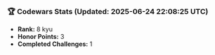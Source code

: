 ### 🏆 Codewars Stats (Updated: 2025-06-24 22:08:25 UTC)

- **Rank:** 8 kyu
- **Honor Points:** 3
- **Completed Challenges:** 1
